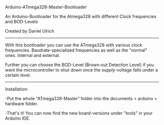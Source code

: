 Arduino-ATmega328-Master-Bootloader

An Arduino-Bootloader for the Atmega328 with different Clock frequencies and BOD-Levels

Created by Daniel Ulrich

-----------------------------------

With this bootloader you can use the ATmega328 with various clock frequencies. Baudrate-specialized frequencies as well as the "normal" ones. Internal and external.

Further you can choose the BOD-Level (Brown-out Detection Level) if you want the microcontroller to shut down once the supply-voltage falls under a certain level.

-----------------------------------

Installation:

-Put the whole "ATmega328-Master" folder into the documents > arduino > hardware folder.

-That's it! You can now find the new board-versions under "tools" in your Arduino IDE.
